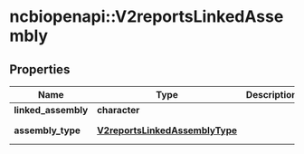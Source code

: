 # ncbiopenapi::V2reportsLinkedAssembly


## Properties
Name | Type | Description | Notes
------------ | ------------- | ------------- | -------------
**linked_assembly** | **character** |  | [optional] 
**assembly_type** | [**V2reportsLinkedAssemblyType**](v2reportsLinkedAssemblyType.md) |  | [optional] [Enum: ] 


